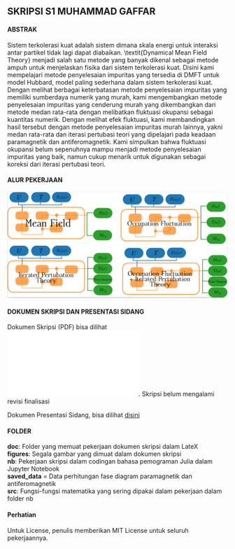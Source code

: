 ## SKRIPSI S1 MUHAMMAD GAFFAR

#### ABSTRAK
Sistem terkolerasi kuat adalah sistem dimana skala energi untuk interaksi antar partikel tidak lagi dapat diabaikan. \textit{Dynamical Mean Field Theory} menjadi salah satu metode yang banyak dikenal sebagai metode ampuh untuk menjelaskan fisika dari sistem terkolerasi kuat. Disini kami mempelajari metode penyelesaian impuritas yang tersedia di DMFT untuk model Hubbard, model paling sederhana dalam sistem terkolerasi kuat. Dengan melihat berbagai keterbatasan metode penyelesaian impuritas yang memiliki sumberdaya numerik yang murah, kami mengembangkan metode penyelesaian impuritas yang cenderung murah yang dikembangkan dari metode medan rata-rata dengan melibatkan fluktuasi okupansi sebagai kuantitas numerik. Dengan melihat efek fluktuasi, kami membandingkan hasil tersebut dengan metode penyelesaian impuritas murah lainnya, yakni medan rata-rata dan iterasi pertubasi teori yang dipelajari pada keadaan paramagnetik dan antiferomagnetik. Kami simpulkan bahwa fluktuasi okupansi belum sepenuhnya mampu menjadi metode penyelesaian impuritas yang baik, namun cukup menarik untuk digunakan sebagai koreksi dari iterasi pertubasi teori.

#### ALUR PEKERJAAN
![workflow](figures/generalworkflow.png)

#### DOKUMEN SKRIPSI DAN PRESENTASI SIDANG
Dokumen Skripsi (PDF) bisa dilihat ![disini](/home/mgaffar/SKRIPSI/doc/thesis.pdf). Skripsi belum mengalami revisi finalisasi

Dokumen Presentasi Sidang, bisa dilihat [disini](https://slides.com/mgaffar/efek-fluktuasi-okupansi-pada-model-hubbard-3d-dalam-kerangka-dynamical-mean-field-theory)

#### FOLDER

**doc**: Folder yang memuat pekerjaan dokumen skripsi dalam LateX <br/>
**figures**: Segala gambar yang dimuat dalam dokumen skripsi <br/>
**nb**: Pekerjaan skripsi dalam codingan bahasa pemograman Julia dalam Jupyter Notebook <br/>
**saved_data** = Data perhitungan fase diagram paramagnetik dan antiferomagnetik <br/>
**src**: Fungsi-fungsi matematika yang sering dipakai dalam pekerjaan dalam folder nb <br/>

#### Perhatian
Untuk License, penulis memberikan MIT License untuk seluruh pekerjaannya.
